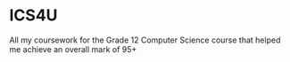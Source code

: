 # ICS4U
All my coursework for the Grade 12 Computer Science course that helped me achieve an overall mark of 95+
